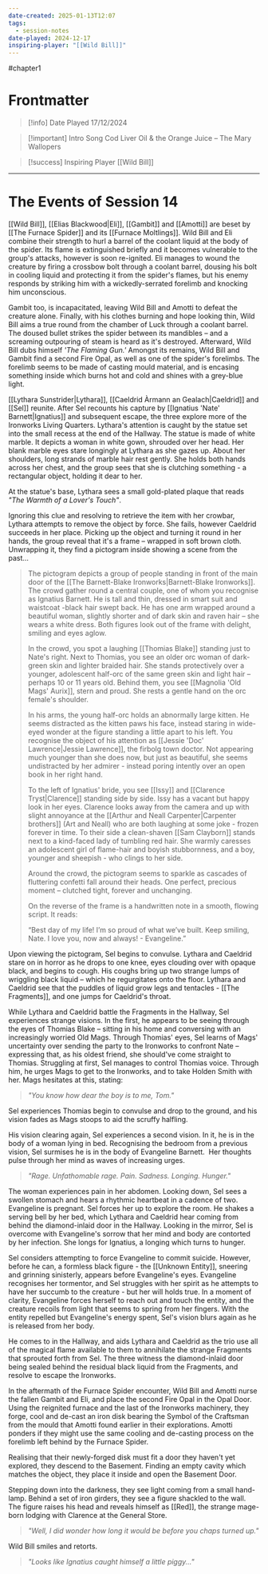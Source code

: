 ```yaml
---
date-created: 2025-01-13T12:07
tags:
  - session-notes
date-played: 2024-12-17
inspiring-player: "[[Wild Bill]]"
---
```

#chapter1 
# Frontmatter

> [!info] Date Played
> 17/12/2024

> [!important] Intro Song
> Cod Liver Oil & the Orange Juice – The Mary Wallopers

> [!success] Inspiring Player
> [[Wild Bill]]

---
# The Events of Session 14

[[Wild Bill]], [[Elias Blackwood|Eli]], [[Gambit]] and [[Amotti]] are beset by [[The Furnace Spider]] and its [[Furnace Moltlings]]. Wild Bill and Eli combine their strength to hurl a barrel of the coolant liquid at the body of the spider. Its flame is extinguished briefly and it becomes vulnerable to the group's attacks, however is soon re-ignited. Eli manages to wound the creature by firing a crossbow bolt through a coolant barrel, dousing his bolt in cooling liquid and protecting it from the spider's flames, but his enemy responds by striking him with a wickedly-serrated forelimb and knocking him unconscious.

Gambit too, is incapacitated, leaving Wild Bill and Amotti to defeat the creature alone. Finally, with his clothes burning and hope looking thin, Wild Bill aims a true round from the chamber of Luck through a coolant barrel. The doused bullet strikes the spider between its mandibles – and a screaming outpouring of steam is heard as it's destroyed. Afterward, Wild Bill dubs himself *'The Flaming Gun.'* Amongst its remains, Wild Bill and Gambit find a second Fire Opal, as well as one of the spider's forelimbs. The forelimb seems to be made of casting mould material, and is encasing something inside which burns hot and cold and shines with a grey-blue light.

[[Lythara Sunstrider|Lythara]], [[Caeldrid Àrmann an Gealach|Caeldrid]] and [[Sel]] reunite. After Sel recounts his capture by [[Ignatius 'Nate' Barnett|Ignatius]] and subsequent escape, the three explore more of the Ironworks Living Quarters. Lythara's attention is caught by the statue set into the small recess at the end of the Hallway. The statue is made of white marble. It depicts a woman in white gown, shrouded over her head. Her blank marble eyes stare longingly at Lythara as she gazes up. About her shoulders, long strands of marble hair rest gently. She holds both hands across her chest, and the group sees that she is clutching something - a rectangular object, holding it dear to her.

At the statue's base, Lythara sees a small gold-plated plaque that reads *"The Warmth of a Lover's Touch"*.

Ignoring this clue and resolving to retrieve the item with her crowbar, Lythara attempts to remove the object by force. She fails, however Caeldrid succeeds in her place. Picking up the object and turning it round in her hands, the group reveal that it's a frame – wrapped in soft brown cloth. Unwrapping it, they find a pictogram inside showing a scene from the past... 

> The pictogram depicts a group of people standing in front of the main door of the [[The Barnett-Blake Ironworks|Barnett-Blake Ironworks]]. The crowd gather round a central couple, one of whom you recognise as Ignatius Barnett. He is tall and thin, dressed in smart suit and waistcoat -black hair swept back. He has one arm wrapped around a beautiful woman, slightly shorter and of dark skin and raven hair – she wears a white dress. Both figures look out of the frame with delight, smiling and eyes aglow.
> 
> In the crowd, you spot a laughing [[Thomias Blake]] standing just to Nate's right. Next to Thomias, you see an older orc woman of dark-green skin and lighter braided hair. She stands protectively over a younger, adolescent half-orc of the same green skin and light hair – perhaps 10 or 11 years old. Behind them, you see [[Magnolia 'Old Mags' Aurix]], stern and proud. She rests a gentle hand on the orc female's shoulder.
> 
> In his arms, the young half-orc holds an abnormally large kitten. He seems distracted as the kitten paws his face, instead staring in wide-eyed wonder at the figure standing a little apart to his left. You recognise the object of his attention as [[Jessie 'Doc' Lawrence|Jessie Lawrence]], the firbolg town doctor. Not appearing much younger than she does now, but just as beautiful, she seems undistracted by her admirer - instead poring intently over an open book in her right hand.
> 
> To the left of Ignatius' bride, you see [[Issy]] and [[Clarence Tryst|Clarence]] standing side by side. Issy has a vacant but happy look in her eyes. Clarence looks away from the camera and up with slight annoyance at the [[Arthur and Neall Carpenter|Carpenter brothers]] (Art and Neall) who are both laughing at some joke - frozen forever in time. To their side a clean-shaven [[Sam Clayborn]] stands next to a kind-faced lady of tumbling red hair. She warmly caresses an adolescent girl of flame-hair and boyish stubbornness, and a boy, younger and sheepish - who clings to her side.
>
> Around the crowd, the pictogram seems to sparkle as cascades of fluttering confetti fall around their heads. One perfect, precious moment – clutched tight, forever and unchanging.
> 
> On the reverse of the frame is a handwritten note in a smooth, flowing script. It reads:
> 
> “Best day of my life! I’m so proud of what we’ve built. Keep smiling, Nate. I love you, now and always! - Evangeline.”

Upon viewing the pictogram, Sel begins to convulse. Lythara and Caeldrid stare on in horror as he drops to one knee, eyes clouding over with opaque black, and begins to cough. His coughs bring up two strange lumps of wriggling black liquid – which he regurgitates onto the floor. Lythara and Caeldrid see that the puddles of liquid grow legs and tentacles - [[The Fragments]], and one jumps for Caeldrid's throat.

While Lythara and Caeldrid battle the Fragments in the Hallway, Sel experiences strange visions. In the first, he appears to be seeing through the eyes of Thomias Blake – sitting in his home and conversing with an increasingly worried Old Mags. Through Thomias' eyes, Sel learns of Mags' uncertainty over sending the party to the Ironworks to confront Nate – expressing that, as his oldest friend, she should've come straight to Thomias. Struggling at first, Sel manages to control Thomias voice. Through him, he urges Mags to get to the Ironworks, and to take Holden Smith with her. Mags hesitates at this, stating:

> *"You know how dear the boy is to me, Tom."*

Sel experiences Thomias begin to convulse and drop to the ground, and his vision fades as Mags stoops to aid the scruffy halfling.

His vision clearing again, Sel experiences a second vision. In it, he is in the body of a woman lying in bed. Recognising the bedroom from a previous vision, Sel surmises he is in the body of Evangeline Barnett.  Her thoughts pulse through her mind as waves of increasing urges.

> *"Rage. Unfathomable rage. Pain. Sadness. Longing. Hunger."*

The woman experiences pain in her abdomen. Looking down, Sel sees a swollen stomach and hears a rhythmic heartbeat in a cadence of two. Evangeline is pregnant. Sel forces her up to explore the room. He shakes a serving bell by her bed, which Lythara and Caeldrid hear coming from behind the diamond-inlaid door in the Hallway. Looking in the mirror, Sel is overcome with Evangeline's sorrow that her mind and body are contorted by her infection. She longs for Ignatius, a longing which turns to hunger.

Sel considers attempting to force Evangeline to commit suicide. However, before he can, a formless black figure - the [[Unknown Entity]], sneering and grinning sinisterly, appears before Evangeline's eyes. Evangeline recognises her tormentor, and Sel struggles with her spirit as he attempts to have her succumb to the creature - but her will holds true. In a moment of clarity, Evangeline forces herself to reach out and touch the entity, and the creature recoils from light that seems to spring from her fingers. With the entity repelled but Evangeline's energy spent, Sel's vision blurs again as he is released from her body.

He comes to in the Hallway, and aids Lythara and Caeldrid as the trio use all of the magical flame available to them to annihilate the strange Fragments that sprouted forth from Sel. The three witness the diamond-inlaid door being sealed behind the residual black liquid from the Fragments, and resolve to escape the Ironworks.

In the aftermath of the Furnace Spider encounter, Wild Bill and Amotti nurse the fallen Gambit and Eli, and place the second Fire Opal in the Opal Door. Using the reignited furnace and the last of the Ironworks machinery, they forge, cool and de-cast an iron disk bearing the Symbol of the Craftsman from the mould that Amotti found earlier in their explorations. Amotti ponders if they might use the same cooling and de-casting process on the forelimb left behind by the Furnace Spider.

Realising that their newly-forged disk must fit a door they haven't yet explored, they descend to the Basement. Finding an empty cavity which matches the object, they place it inside and open the Basement Door.

Stepping down into the darkness, they see light coming from a small hand-lamp. Behind a set of iron girders, they see a figure shackled to the wall. The figure raises his head and reveals himself as [[Red]], the strange mage-born lodging with Clarence at the General Store.

> *"Well, I did wonder how long it would be before you chaps turned up."*

Wild Bill smiles and retorts.

> *"Looks like Ignatius caught himself a little piggy..."*